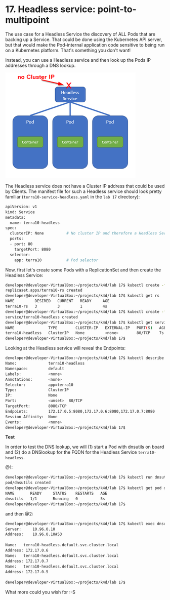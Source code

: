 # 17. Headless service: point-to-multipoint

The use case for a Headless Service the discovery of ALL Pods that are backing up a Service. That could be done using the Kubernetes API server, but that would make the Pod-internal application code sensitive to being run on a Kubernetes platform. That's something you don't want!

Instead, you can use a Headless service and then look up the Pods IP addresses through a DNS lookup.

![Headless service](img/lab17-headless-service.png)

The Headless service does not have a Cluster IP address that could be used by Clients. The manifest file for such a Headless service should look pretty familiar (`terra10-service-headless.yaml` in the `lab 17` directory):

```bash
apiVersion: v1
kind: Service
metadata:
  name: terra10-headless
spec:
  clusterIP: None          # No cluster IP and therefore a Headless Service
  ports:
  - port: 80
    targetPort: 8080
  selector:
    app: terra10           # Pod selector
```

Now, first let's create some Pods with a ReplicationSet and then create the Headless Service:

```bash
developer@developer-VirtualBox:~/projects/k4d/lab 17$ kubectl create -f terra10-replicationset.yaml 
replicaset.apps/terra10-rs created
developer@developer-VirtualBox:~/projects/k4d/lab 17$ kubectl get rs
NAME         DESIRED   CURRENT   READY     AGE
terra10-rs   3         3         1         4s
developer@developer-VirtualBox:~/projects/k4d/lab 17$ kubectl create -f terra10-service-headless.yaml 
service/terra10-headless created
developer@developer-VirtualBox:~/projects/k4d/lab 17$ kubectl get service terra10-headless 
NAME               TYPE        CLUSTER-IP   EXTERNAL-IP   PORT(S)   AGE
terra10-headless   ClusterIP   None         <none>        80/TCP    7s
developer@developer-VirtualBox:~/projects/k4d/lab 17$ 
```

Looking at the Headless service will reveal the Endpoints:

```bash
developer@developer-VirtualBox:~/projects/k4d/lab 17$ kubectl describe service terra10-headless 
Name:              terra10-headless
Namespace:         default
Labels:            <none>
Annotations:       <none>
Selector:          app=terra10
Type:              ClusterIP
IP:                None
Port:              <unset>  80/TCP
TargetPort:        8080/TCP
Endpoints:         172.17.0.5:8080,172.17.0.6:8080,172.17.0.7:8080
Session Affinity:  None
Events:            <none>
developer@developer-VirtualBox:~/projects/k4d/lab 17$
```

**Test**

In order to test the DNS lookup, we will (1) start a Pod with dnsutils on board and (2) do a DNSlookup for the FQDN for the Headless Service `terra10-headless`. 

@1:

```bash
developer@developer-VirtualBox:~/projects/k4d/lab 17$ kubectl run dnsutils --image=tutum/dnsutils --generator=run-pod/v1 --command -- sleep infinity
pod/dnsutils created
developer@developer-VirtualBox:~/projects/k4d/lab 17$ kubectl get pod dnsutils 
NAME       READY     STATUS    RESTARTS   AGE
dnsutils   1/1       Running   0          5s
developer@developer-VirtualBox:~/projects/k4d/lab 17$ 
```
and then @2:

```bash
developer@developer-VirtualBox:~/projects/k4d/lab 17$ kubectl exec dnsutils nslookup terra10-headless
Server:		10.96.0.10
Address:	10.96.0.10#53

Name:	terra10-headless.default.svc.cluster.local
Address: 172.17.0.6
Name:	terra10-headless.default.svc.cluster.local
Address: 172.17.0.7
Name:	terra10-headless.default.svc.cluster.local
Address: 172.17.0.5

developer@developer-VirtualBox:~/projects/k4d/lab 17$ 
```

What more could you wish for :-S

